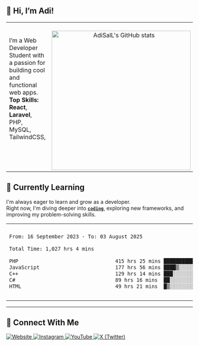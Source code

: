
## 🚀 Hi, I’m Adi! 


<table>
  <tr>
    <td valign="top" width="55%">
      <p>
        <br>
        I’m a Web Developer Student with a passion for building cool and functional web apps.<br>
        <b>Top Skills:</b><br>
        <b>React</b>,
        <b>Laravel</b>,        
        PHP,
        MySQL,
        TailwindCSS,
      </p>
    </td>
    <td align="center" valign="middle" width="45%">
      <br>
      <img src="https://github-readme-stats.vercel.app/api?username=AdiSalL&show_icons=true&hide_title=true&count_private=true&hide=prs&theme=radical" alt="AdiSalL's GitHub stats" width="375">
    </td>
  </tr>
</table>



## 🌱 Currently Learning

I'm always eager to learn and grow as a developer.  
Right now, I'm diving deeper into <a href="https://en.wikipedia.org/wiki/Coding"><code><b>coding</b></code></a>, exploring new frameworks, and improving my problem-solving skills.


<table border="0">
 <tr>
  <td>
  
 
 <!--START_SECTION:waka-->

```txt
From: 16 September 2023 - To: 03 August 2025

Total Time: 1,027 hrs 4 mins

PHP                                415 hrs 25 mins ██████████░░░░░░░░░░░░░░░   40.01 %
JavaScript                         177 hrs 56 mins ████▒░░░░░░░░░░░░░░░░░░░░   17.14 %
C++                                129 hrs 14 mins ███░░░░░░░░░░░░░░░░░░░░░░   12.45 %
C#                                 89 hrs 16 mins  ██░░░░░░░░░░░░░░░░░░░░░░░   08.60 %
HTML                               49 hrs 21 mins  █▒░░░░░░░░░░░░░░░░░░░░░░░   04.75 %
```

<!--END_SECTION:waka-->
  </td>
    <td>
   <div align="start">
        <a href="https://open.spotify.com/user/dxso20he52f5d4ti73duavf95">
        <img width="200px" src="https://spotify-github-profile.kittinanx.com/api/view.svg?uid=dxso20he52f5d4ti73duavf95&cover_image=true&theme=default&show_offline=false&background_color=121212&interchange=false" alt="Spotify Now Playing">
    </a>
</div> 

  </td>
 </tr>

</table>

---

 ## 🔗 Connect With Me

<p>
  <a href="https://adisalafudin-com.vercel.app/" target="_blank">
    <img src="https://img.shields.io/badge/Website-Visit-blue?logo=google-chrome&style=for-the-badge" alt="Website" />
  </a>
  <a href="https://instagram.com/adi.salafudin" target="_blank">
    <img src="https://img.shields.io/badge/Instagram-@adi.salafudin-E4405F?logo=instagram&logoColor=white&style=for-the-badge" alt="Instagram" />
  </a>
  <a href="https://youtube.com/@adisalafudin" target="_blank">
    <img src="https://img.shields.io/badge/YouTube-Subscribe-FF0000?logo=youtube&logoColor=white&style=for-the-badge" alt="YouTube" />
  </a>
  <a href="https://x.com/telotraash" target="_blank">
    <img src="https://img.shields.io/badge/X-@telotraash-000000?logo=x&logoColor=white&style=for-the-badge" alt="X (Twitter)" />
  </a>
</p>


